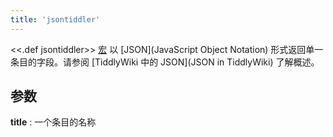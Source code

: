 ```yaml
---
title: 'jsontiddler'
---
```


<<.def jsontiddler>> [宏](Macros) 以 [JSON](JavaScript Object Notation) 形式返回单一条目的字段。请参阅 [TiddlyWiki 中的 JSON](JSON in TiddlyWiki) 了解概述。

## 参数

**title**
: 一个条目的名称
